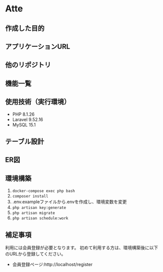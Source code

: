 # Atte

## 作成した目的

## アプリケーションURL

## 他のリポジトリ

## 機能一覧

## 使用技術（実行環境）
- PHP 8.1.26
- Laravel 9.52.16
- MySQL 15.1

## テーブル設計

## ER図

## 環境構築

 1. ```docker-compose exec php bash```
 2. ```composer install```
 3. .env.exampleファイルから.envを作成し、環境変数を変更
 4. ```php artisan key:generate```
 5. ```php artisan migrate```
 6. ```php artisan schedule:work```

## 補足事項
利用には会員登録が必要となります。
初めて利用する方は、環境構築後に以下のURLから登録してください。
- 会員登録ページ:http://localhost/register
